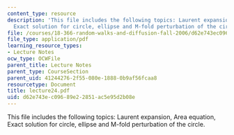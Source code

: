 ```yaml
---
content_type: resource
description: 'This file includes the following topics: Laurent expansion, Area equation,
  Exact solution for circle, ellipse and M-fold perturbation of the circle.'
file: /courses/18-366-random-walks-and-diffusion-fall-2006/d62e743ec09689e22851ac5e95d2b08e_lecture24.pdf
file_type: application/pdf
learning_resource_types:
- Lecture Notes
ocw_type: OCWFile
parent_title: Lecture Notes
parent_type: CourseSection
parent_uid: 41244276-2f55-080e-1888-0b9af56fcaa8
resourcetype: Document
title: lecture24.pdf
uid: d62e743e-c096-89e2-2851-ac5e95d2b08e
---
```

This file includes the following topics: Laurent expansion, Area equation, Exact solution for circle, ellipse and M-fold perturbation of the circle.


